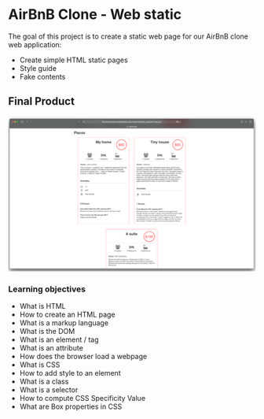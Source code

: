 # AirBnB Clone - Web static
The goal of this project is to create a static web page for our AirBnB clone web application:
- Create simple HTML static pages
- Style guide
- Fake contents

## Final Product
![web_static](../images/web_static.png)

### Learning objectives
- What is HTML
- How to create an HTML page
- What is a markup language
- What is the DOM
- What is an element / tag
- What is an attribute
- How does the browser load a webpage
- What is CSS
- How to add style to an element
- What is a class
- What is a selector
- How to compute CSS Specificity Value
- What are Box properties in CSS